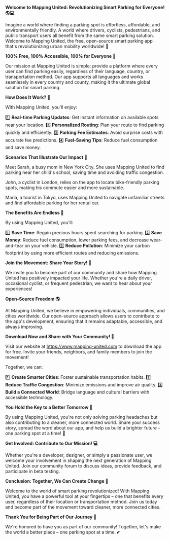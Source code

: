 **Welcome to Mapping United: Revolutionizing Smart Parking for Everyone! 🌎💻**

Imagine a world where finding a parking spot is effortless, affordable, and environmentally friendly. A world where drivers, cyclists, pedestrians, and public transport users all benefit from the same smart parking solution. Welcome to Mapping United, the free, open-source smart parking app that's revolutionizing urban mobility worldwide! 🚀

**100% Free, 100% Accessible, 100% for Everyone 🌟**

Our mission at Mapping United is simple: provide a platform where every user can find parking easily, regardless of their language, country, or transportation method. Our app supports all languages and works seamlessly in every country and county, making it the ultimate global solution for smart parking.

**How Does It Work? 🤔**

With Mapping United, you'll enjoy:

1️⃣ **Real-time Parking Updates**: Get instant information on available spots near your location.
2️⃣ **Personalized Routing**: Plan your route to find parking quickly and efficiently.
3️⃣ **Parking Fee Estimates**: Avoid surprise costs with accurate fee predictions.
4️⃣ **Fuel-Saving Tips**: Reduce fuel consumption and save money.

**Scenarios That Illustrate Our Impact 🌈**

Meet Sarah, a busy mom in New York City. She uses Mapping United to find parking near her child's school, saving time and avoiding traffic congestion.

John, a cyclist in London, relies on the app to locate bike-friendly parking spots, making his commute easier and more sustainable.

Maria, a tourist in Tokyo, uses Mapping United to navigate unfamiliar streets and find affordable parking for her rental car.

**The Benefits Are Endless 🌟**

By using Mapping United, you'll:

1️⃣ **Save Time**: Regain precious hours spent searching for parking.
2️⃣ **Save Money**: Reduce fuel consumption, lower parking fees, and decrease wear-and-tear on your vehicle.
3️⃣ **Reduce Pollution**: Minimize your carbon footprint by using more efficient routes and reducing emissions.

**Join the Movement: Share Your Story! 📢**

We invite you to become part of our community and share how Mapping United has positively impacted your life. Whether you're a daily driver, occasional cyclist, or frequent pedestrian, we want to hear about your experiences!

**Open-Source Freedom 🌎**

At Mapping United, we believe in empowering individuals, communities, and cities worldwide. Our open-source approach allows users to contribute to the app's development, ensuring that it remains adaptable, accessible, and always improving.

**Download Now and Share with Your Community! 📲**

Visit our website at https://www.mapping-united.com to download the app for free. Invite your friends, neighbors, and family members to join the movement!

Together, we can:

1️⃣ **Create Smarter Cities**: Foster sustainable transportation habits.
2️⃣ **Reduce Traffic Congestion**: Minimize emissions and improve air quality.
3️⃣ **Build a Connected World**: Bridge language and cultural barriers with accessible technology.

**You Hold the Key to a Better Tomorrow 🔑**

By using Mapping United, you're not only solving parking headaches but also contributing to a cleaner, more connected world. Share your success story, spread the word about our app, and help us build a brighter future – one parking spot at a time! 🌟

**Get Involved: Contribute to Our Mission! 💻**

Whether you're a developer, designer, or simply a passionate user, we welcome your involvement in shaping the next generation of Mapping United. Join our community forum to discuss ideas, provide feedback, and participate in beta testing.

**Conclusion: Together, We Can Create Change 🌈**

Welcome to the world of smart parking revolutionized! With Mapping United, you have a powerful tool at your fingertips – one that benefits every user, regardless of their location or transportation method. Join us today and become part of the movement toward cleaner, more connected cities.

**Thank You for Being Part of Our Journey 🙏**

We're honored to have you as part of our community! Together, let's make the world a better place – one parking spot at a time. 💕